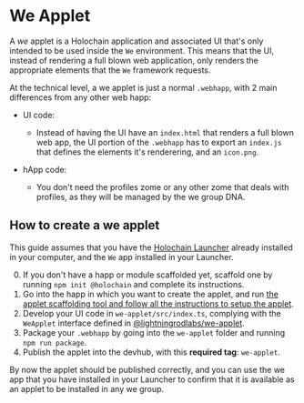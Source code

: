 # We Applet

A *we* applet is a Holochain application and associated UI that's only intended to be used inside the `We` environment. This means that the UI, instead of rendering a full blown web application, only renders the appropriate elements that the `We` framework requests.

At the technical level, a we applet is just a normal `.webhapp`, with 2 main differences from any other web happ:

- UI code:
  - Instead of having the UI have an `index.html` that renders a full blown web app, the UI portion of the `.webhapp` has to export an `index.js` that defines the elements it's renderering, and an `icon.png`.

- hApp code:
  - You don't need the profiles zome or any other zome that deals with profiles, as they will be managed by the we group DNA.

##  How to create a we applet

This guide assumes that you have the [Holochain Launcher](https://github.com/holochain/launcher) already installed in your computer, and the `We` app installed in your Launcher. 

0. If you don't have a happ or module scaffolded yet, scaffold one by running `npm init @holochain` and complete its instructions.
1. Go into the happ in which you want to create the applet, and run [the applet scaffolding tool and follow all the instructions to setup the applet](https://www.npmjs.com/package/@lightningrodlabs/create-we-applet).
2. Develop your UI code in `we-applet/src/index.ts`, complying with the `WeApplet` interface defined in [@lightningrodlabs/we-applet](https://www.npmjs.com/package/@lightningrodlabs/we-applet).
3. Package your `.webhapp` by going into the `we-applet` folder and running `npm run package`.
4. Publish the applet into the devhub, with this **required tag**: `we-applet`.

By now the applet should be published correctly, and you can use the we app that you have installed in your Launcher to confirm that it is available as an applet to be installed in any we group.

